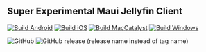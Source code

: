 ## Super Experimental Maui Jellyfin Client

[![Build Android](https://github.com/crobibero/jellyfin-client-maui/actions/workflows/build-android.yaml/badge.svg)](https://github.com/crobibero/jellyfin-client-maui/actions/workflows/build-android.yaml)
[![Build iOS](https://github.com/crobibero/jellyfin-client-maui/actions/workflows/build-ios.yaml/badge.svg)](https://github.com/crobibero/jellyfin-client-maui/actions/workflows/build-ios.yaml)
[![Build MacCatalyst](https://github.com/crobibero/jellyfin-client-maui/actions/workflows/build-maccatalyst.yaml/badge.svg)](https://github.com/crobibero/jellyfin-client-maui/actions/workflows/build-maccatalyst.yaml)
[![Build Windows](https://github.com/crobibero/jellyfin-client-maui/actions/workflows/build-windows.yaml/badge.svg)](https://github.com/crobibero/jellyfin-client-maui/actions/workflows/build-windows.yaml)

![GitHub](https://img.shields.io/github/license/crobibero/jellyfin-client-maui)
![GitHub release (release name instead of tag name)](https://img.shields.io/github/v/release/crobibero/jellyfin-client-maui?include_prereleases)
